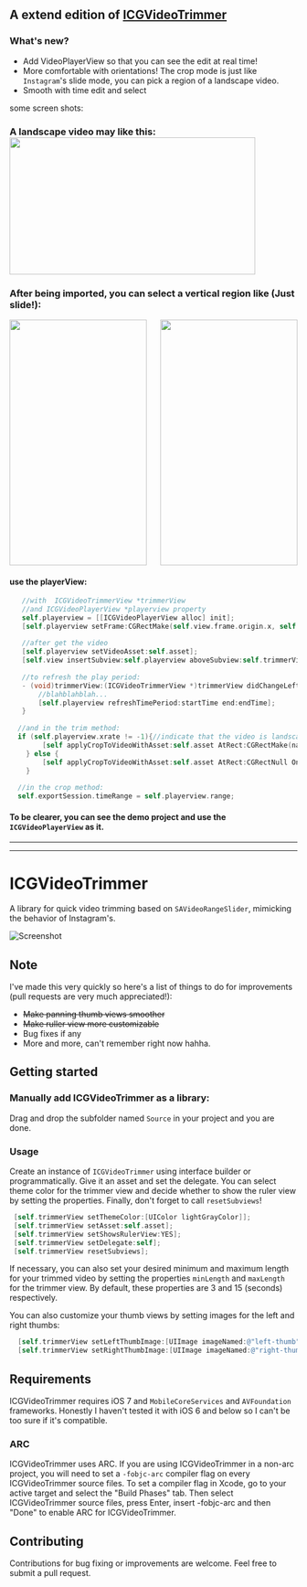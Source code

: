 ## A extend edition of [ICGVideoTrimmer](https://github.com/itsmeichigo/ICGVideoTrimmer "ICGVideoTrimmer")
### What's new?

* Add VideoPlayerView so that you can see the edit at real time!
* More comfortable with orientations! The crop mode is just like `Instagram`'s slide mode, you can pick a region of a landscape video.
* Smooth with time edit and select

some screen shots:
<h3>A landscape video may like this:
<img align="center" src="http://f8.topitme.com/8/79/40/1137883465fbb40798o.jpg" width="430" height="240" />
<h3>After being imported, you can select a vertical region like (Just slide!):</h3>
<img src="http://fe.topitme.com/e/d8/14/11378834485b214d8eo.jpg" width="240" height="430" />
<img align="right" src="http://ff.topitme.com/f/65/3e/11378834575b63e65fo.jpg" width="240" height="430" />

#### use the playerView:
```objective-C
   //with  ICGVideoTrimmerView *trimmerView
   //and ICGVideoPlayerView *playerview property
   self.playerview = [[ICGVideoPlayerView alloc] init];
   [self.playerview setFrame:CGRectMake(self.view.frame.origin.x, self.view.frame.origin.y, self.view.frame.size.width,      self.view.frame.size.height-self.trimmerView.frame.size.height)];
   
   //after get the video
   [self.playerview setVideoAsset:self.asset];
   [self.view insertSubview:self.playerview aboveSubview:self.trimmerView];
   
   //to refresh the play period:
   - (void)trimmerView:(ICGVideoTrimmerView *)trimmerView didChangeLeftPosition:(CGFloat)startTime rightPosition:(CGFloat)endTime{
       //blahblahblah...
       [self.playerview refreshTimePeriod:startTime end:endTime];
   }
  
  //and in the trim method:
  if (self.playerview.xrate != -1){//indicate that the video is landscape mode, need to be cropped
        [self applyCropToVideoWithAsset:self.asset AtRect:CGRectMake(naturalSize.width * self.playerview.xrate, 0,self.view.frame.size.width, self.view.frame.size.height) OnTimeRange:self.playerview.range ExportToUrl:[NSURL fileURLWithPath:self.tempVideoPath] ExistingExportSession:self.exportSession WithCompletion:nil needCrop:YES];
    } else {
        [self applyCropToVideoWithAsset:self.asset AtRect:CGRectNull OnTimeRange:self.playerview.range ExportToUrl:[NSURL fileURLWithPath:self.tempVideoPath] ExistingExportSession:self.exportSession WithCompletion:nil needCrop:NO];
    }
    
  //in the crop method:
  self.exportSession.timeRange = self.playerview.range;
```
#### To be clearer, you can see the demo project and use the ``ICGVideoPlayerView`` as it.
---
--- 
# ICGVideoTrimmer
A library for quick video trimming based on `SAVideoRangeSlider`, mimicking the behavior of Instagram's.

![Screenshot](https://raw.githubusercontent.com/itsmeichigo/ICGVideoTrimmer/master/Screenshot.png)

## Note
I've made this very quickly so here's a list of things to do for improvements (pull requests are very much appreciated!):
- ~~Make panning thumb views smoother~~
- ~~Make ruller view more customizable~~
- Bug fixes if any
- More and more, can't remember right now hahha.

## Getting started

### Manually add ICGVideoTrimmer as a library:
  Drag and drop the subfolder named `Source` in your project and you are done.

### Usage
Create an instance of `ICGVideoTrimmer` using interface builder or programmatically. Give it an asset and set the delegate. You can select theme color for the trimmer view and decide whether to show the ruler view by setting the properties. Finally, don't forget to call `resetSubviews`!
 ```objective-C
  [self.trimmerView setThemeColor:[UIColor lightGrayColor]];
  [self.trimmerView setAsset:self.asset];
  [self.trimmerView setShowsRulerView:YES];
  [self.trimmerView setDelegate:self];
  [self.trimmerView resetSubviews];
 ```
If necessary, you can also set your desired minimum and maximum length for your trimmed video by setting the properties `minLength` and `maxLength` for the trimmer view. By default, these properties are 3 and 15 (seconds) respectively.

You can also customize your thumb views by setting images for the left and right thumbs:
```objective-C
  [self.trimmerView setLeftThumbImage:[UIImage imageNamed:@"left-thumb"]];
  [self.trimmerView setRightThumbImage:[UIImage imageNamed:@"right-thumb"]];
```

## Requirements

ICGVideoTrimmer requires iOS 7 and `MobileCoreServices` and `AVFoundation` frameworks. Honestly I haven't tested it with iOS 6 and below so I can't be too sure if it's compatible.

### ARC

ICGVideoTrimmer uses ARC. If you are using ICGVideoTrimmer in a non-arc project, you
will need to set a `-fobjc-arc` compiler flag on every ICGVideoTrimmer source files. To set a
compiler flag in Xcode, go to your active target and select the "Build Phases" tab. Then select
ICGVideoTrimmer source files, press Enter, insert -fobjc-arc and then "Done" to enable ARC
for ICGVideoTrimmer.

## Contributing

Contributions for bug fixing or improvements are welcome. Feel free to submit a pull request.
